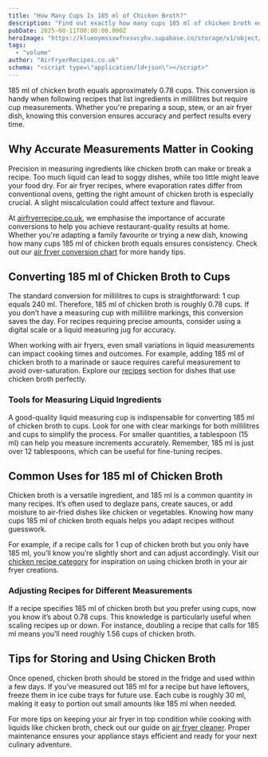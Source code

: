 ```yaml
---
title: "How Many Cups Is 185 ml of Chicken Broth?"
description: "Find out exactly how many cups 185 ml of chicken broth equals for perfect recipes every time. Get the conversion and cooking tips here."
pubDate: 2025-08-11T00:00:00.000Z
heroImage: "https://klueoymssxwfnxsvcyhv.supabase.co/storage/v1/object/public/md/how-many-cups-is-185-ml-of-chicken-broth-afa33f11.webp"
tags:
  - "volume"
author: "AirFryerRecipes.co.uk"
schema: "<script type=\"application/ld+json\"></script>"
---
```


<p>185 ml of chicken broth equals approximately 0.78 cups. This conversion is handy when following recipes that list ingredients in millilitres but require cup measurements. Whether you're preparing a soup, stew, or an air fryer dish, knowing this conversion ensures accuracy and perfect results every time.</p>

<h2>Why Accurate Measurements Matter in Cooking</h2>
<p>Precision in measuring ingredients like chicken broth can make or break a recipe. Too much liquid can lead to soggy dishes, while too little might leave your food dry. For air fryer recipes, where evaporation rates differ from conventional ovens, getting the right amount of chicken broth is especially crucial. A slight miscalculation could affect texture and flavour.</p>
<p>At <a href=https://www.airfryerrecipe.co.uk>airfryerrecipe.co.uk</a>, we emphasise the importance of accurate conversions to help you achieve restaurant-quality results at home. Whether you're adapting a family favourite or trying a new dish, knowing how many cups 185 ml of chicken broth equals ensures consistency. Check out our <a href=https://www.airfryerrecipe.co.uk/air-fryer-conversion-chart>air fryer conversion chart</a> for more handy tips.</p>

<h2>Converting 185 ml of Chicken Broth to Cups</h2>
<p>The standard conversion for millilitres to cups is straightforward: 1 cup equals 240 ml. Therefore, 185 ml of chicken broth is roughly 0.78 cups. If you don’t have a measuring cup with millilitre markings, this conversion saves the day. For recipes requiring precise amounts, consider using a digital scale or a liquid measuring jug for accuracy.</p>
<p>When working with air fryers, even small variations in liquid measurements can impact cooking times and outcomes. For example, adding 185 ml of chicken broth to a marinade or sauce requires careful measurement to avoid over-saturation. Explore our <a href=https://www.airfryerrecipe.co.uk/recipes>recipes</a> section for dishes that use chicken broth perfectly.</p>

<h3>Tools for Measuring Liquid Ingredients</h3>
<p>A good-quality liquid measuring cup is indispensable for converting 185 ml of chicken broth to cups. Look for one with clear markings for both millilitres and cups to simplify the process. For smaller quantities, a tablespoon (15 ml) can help you measure increments accurately. Remember, 185 ml is just over 12 tablespoons, which can be useful for fine-tuning recipes.</p>

<h2>Common Uses for 185 ml of Chicken Broth</h2>
<p>Chicken broth is a versatile ingredient, and 185 ml is a common quantity in many recipes. It’s often used to deglaze pans, create sauces, or add moisture to air-fried dishes like chicken or vegetables. Knowing how many cups 185 ml of chicken broth equals helps you adapt recipes without guesswork.</p>
<p>For example, if a recipe calls for 1 cup of chicken broth but you only have 185 ml, you’ll know you’re slightly short and can adjust accordingly. Visit our <a href=https://www.airfryerrecipe.co.uk/recipe-category/chicken>chicken recipe category</a> for inspiration on using chicken broth in your air fryer creations.</p>

<h3>Adjusting Recipes for Different Measurements</h3>
<p>If a recipe specifies 185 ml of chicken broth but you prefer using cups, now you know it’s about 0.78 cups. This knowledge is particularly useful when scaling recipes up or down. For instance, doubling a recipe that calls for 185 ml means you’ll need roughly 1.56 cups of chicken broth.</p>

<h2>Tips for Storing and Using Chicken Broth</h2>
<p>Once opened, chicken broth should be stored in the fridge and used within a few days. If you’ve measured out 185 ml for a recipe but have leftovers, freeze them in ice cube trays for future use. Each cube is roughly 30 ml, making it easy to portion out small amounts like 185 ml when needed.</p>
<p>For more tips on keeping your air fryer in top condition while cooking with liquids like chicken broth, check out our guide on <a href=https://www.airfryerrecipe.co.uk/air-fryer-cleaner>air fryer cleaner</a>. Proper maintenance ensures your appliance stays efficient and ready for your next culinary adventure.</p>